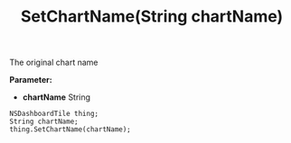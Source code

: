 ﻿---
uid: crmscript_ref_NSDashboardTile_SetChartName
title: SetChartName(String chartName)
intellisense: NSDashboardTile.SetChartName
keywords: NSDashboardTile, GetChartName
so.topic: reference
---

The original chart name

**Parameter:** 
 - **chartName** String

```crmscript
NSDashboardTile thing;
String chartName;
thing.SetChartName(chartName);
```

